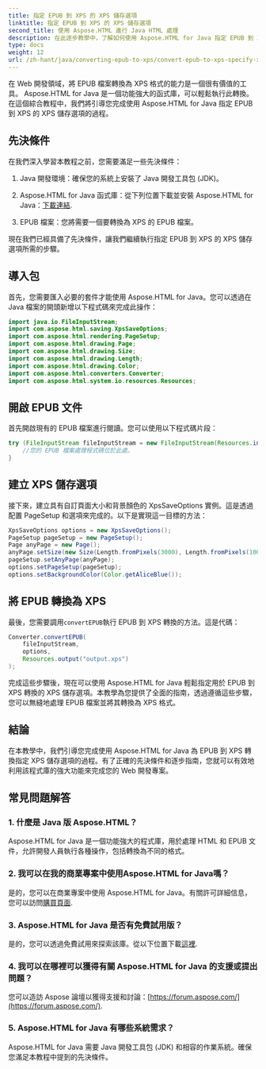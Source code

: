 ```yaml
---
title: 指定 EPUB 到 XPS 的 XPS 儲存選項
linktitle: 指定 EPUB 到 XPS 的 XPS 儲存選項
second_title: 使用 Aspose.HTML 進行 Java HTML 處理
description: 在此逐步教學中，了解如何使用 Aspose.HTML for Java 指定 EPUB 到 XPS 的 XPS 儲存選項。無縫轉換 EPUB 檔案。
type: docs
weight: 12
url: /zh-hant/java/converting-epub-to-xps/convert-epub-to-xps-specify-xps-save-options/
---
```

在 Web 開發領域，將 EPUB 檔案轉換為 XPS 格式的能力是一個很有價值的工具。 Aspose.HTML for Java 是一個功能強大的函式庫，可以輕鬆執行此轉換。在這個綜合教程中，我們將引導您完成使用 Aspose.HTML for Java 指定 EPUB 到 XPS 的 XPS 儲存選項的過程。

## 先決條件

在我們深入學習本教程之前，您需要滿足一些先決條件：

1. Java 開發環境：確保您的系統上安裝了 Java 開發工具包 (JDK)。

2.  Aspose.HTML for Java 函式庫：從下列位置下載並安裝 Aspose.HTML for Java：[下載連結](https://releases.aspose.com/html/java/).

3. EPUB 檔案：您將需要一個要轉換為 XPS 的 EPUB 檔案。

現在我們已經具備了先決條件，讓我們繼續執行指定 EPUB 到 XPS 的 XPS 儲存選項所需的步驟。

## 導入包

首先，您需要匯入必要的套件才能使用 Aspose.HTML for Java。您可以透過在 Java 檔案的開頭新增以下程式碼來完成此操作：

```java
import java.io.FileInputStream;
import com.aspose.html.saving.XpsSaveOptions;
import com.aspose.html.rendering.PageSetup;
import com.aspose.html.drawing.Page;
import com.aspose.html.drawing.Size;
import com.aspose.html.drawing.Length;
import com.aspose.html.drawing.Color;
import com.aspose.html.converters.Converter;
import com.aspose.html.system.io.resources.Resources;
```

## 開啟 EPUB 文件

首先開啟現有的 EPUB 檔案進行閱讀。您可以使用以下程式碼片段：

```java
try (FileInputStream fileInputStream = new FileInputStream(Resources.input("input.epub"))) {
    //您的 EPUB 檔案處理程式碼位於此處。
}
```

## 建立 XPS 儲存選項

接下來，建立具有自訂頁面大小和背景顏色的 XpsSaveOptions 實例。這是透過配置 PageSetup 和選項來完成的。以下是實現這一目標的方法：

```java
XpsSaveOptions options = new XpsSaveOptions();
PageSetup pageSetup = new PageSetup();
Page anyPage = new Page();
anyPage.setSize(new Size(Length.fromPixels(3000), Length.fromPixels(1000)));
pageSetup.setAnyPage(anyPage);
options.setPageSetup(pageSetup);
options.setBackgroundColor(Color.getAliceBlue());
```

## 將 EPUB 轉換為 XPS

最後，您需要調用`convertEPUB`執行 EPUB 到 XPS 轉換的方法。這是代碼：

```java
Converter.convertEPUB(
    fileInputStream,
    options,
    Resources.output("output.xps")
);
```

完成這些步驟後，現在可以使用 Aspose.HTML for Java 輕鬆指定用於 EPUB 到 XPS 轉換的 XPS 儲存選項。本教學為您提供了全面的指南，透過遵循這些步驟，您可以無縫地處理 EPUB 檔案並將其轉換為 XPS 格式。

## 結論

在本教學中，我們引導您完成使用 Aspose.HTML for Java 為 EPUB 到 XPS 轉換指定 XPS 儲存選項的過程。有了正確的先決條件和逐步指南，您就可以有效地利用該程式庫的強大功能來完成您的 Web 開發專案。

## 常見問題解答

### 1. 什麼是 Java 版 Aspose.HTML？
Aspose.HTML for Java 是一個功能強大的程式庫，用於處理 HTML 和 EPUB 文件，允許開發人員執行各種操作，包括轉換為不同的格式。

### 2. 我可以在我的商業專案中使用Aspose.HTML for Java嗎？
是的，您可以在商業專案中使用 Aspose.HTML for Java。有關許可詳細信息，您可以訪問[購買頁面](https://purchase.aspose.com/buy).

### 3. Aspose.HTML for Java 是否有免費試用版？
是的，您可以透過免費試用來探索該庫。從以下位置下載[這裡](https://releases.aspose.com/).

### 4. 我可以在哪裡可以獲得有關 Aspose.HTML for Java 的支援或提出問題？
您可以造訪 Aspose 論壇以獲得支援和討論：[https://forum.aspose.com/](https://forum.aspose.com/).

### 5. Aspose.HTML for Java 有哪些系統需求？
Aspose.HTML for Java 需要 Java 開發工具包 (JDK) 和相容的作業系統。確保您滿足本教程中提到的先決條件。